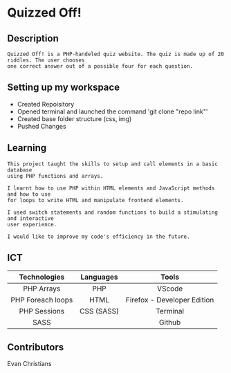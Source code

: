 # Quizzed Off!
## Description
```
Quizzed Off! is a PHP-handeled quiz website. The quiz is made up of 20 riddles. The user chooses
one correct answer out of a possible four for each question.
```

## Setting up my workspace

- Created Repoisitory
- Opened terminal and launched the command 'git clone "repo link"'
- Created base folder structure (css, img)
- Pushed Changes

## Learning
```
This project taught the skills to setup and call elements in a basic database 
using PHP functions and arrays.

I learnt how to use PHP within HTML elements and JavaScript methods and how to use 
for loops to write HTML and manipulate frontend elements.

I used switch statements and random functions to build a stimulating and interactive
user experience.

I would like to improve my code's efficiency in the future.
```

## ICT

|**Technologies**|**Languages**|**Tools**|
|:-----------:|:------------:|:------------:|
| PHP Arrays | PHP | VScode
| PHP Foreach loops | HTML | Firefox - Developer Edition
| PHP Sessions |CSS (SASS) | Terminal
| SASS        | | Github


## Contributors
Evan Christians